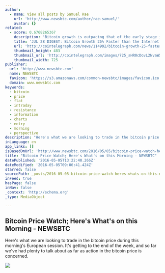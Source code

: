 ```yaml
---
author:
  - name: View all posts by Samuel Rae
    url: 'http://www.newsbtc.com/author/rae-samuel/'
    avatar: {}
related:
  - score: 0.6768265367
    description: "Bitcoin growth is outpacing that of the early stage internet by almost 25%; an Estonian Angel List service will utilize Bitcoin's blockchain to secure its marketplace, and more top stories for July 28. In terms of investment, Bitcoin growth is outpacing that of the early stage internet by almost 25%, according to the latest figures compiled by IB Times UK."
    title: 'JUL 28 DIGEST: Bitcoin Growth 25% Faster than the Internet in 90s; Estonian Angel List Service Secures Marketplace with BTC Blockchain'
    url: 'http://cointelegraph.com/news/114992/bitcoin-growth-25-faster-than-the-internet-in-90s-estonian-angel-list-service-secures-marketplace-with-btc-blockchain'
    thumbnail_height: 483
    thumbnail_url: 'http://cointelegraph.com/images/725_aHR0cDovL2NvaW50ZWxlZ3JhcGguY29tL3N0b3JhZ2UvdXBsb2Fkcy92aWV3Lzk5MTkyNTk1NTE2YTJkMjFlYzE5NmJlZDM2MjYyNDQ1LnBuZw==.jpg'
    thumbnail_width: 725
publisher:
  url: 'http://www.newsbtc.com'
  name: NEWSBTC
  favicon: 'https://s3.amazonaws.com/common-newsbtc/images/favicon.ico'
  domain: www.newsbtc.com
keywords:
  - bitcoin
  - price
  - flat
  - intraday
  - resistance
  - information
  - charts
  - entry
  - morning
  - perspective
description: "Here's what we are looking to trade in the bitcoin price during this morning's European session. It's getting to the end of the week, and so far we've had plenty to talk about as far as action in the bitcoin price is concerned."
inLanguage: en
app_links: []
isBasedOnUrl: 'http://www.newsbtc.com/2016/05/05/bitcoin-price-watch-heres-whats-morning-3/'
title: "Bitcoin Price Watch; Here's What's on this Morning - NEWSBTC"
datePublished: '2016-05-05T13:22:40.266Z'
dateModified: '2016-05-05T09:06:41.424Z'
starred: false
sourcePath: _posts/2016-05-05-bitcoin-price-watch-heres-whats-on-this-morning-newsbtc.md
inFeed: true
hasPage: false
inNav: false
_context: 'http://schema.org'
_type: MediaObject

---
```

<article style=""><h1>Bitcoin Price Watch; Here's What's on this Morning - NEWSBTC</h1><p>Here's what we are looking to trade in the bitcoin price during this morning's European session. It's getting to the end of the week, and so far we've had plenty to talk about as far as action in the bitcoin price is concerned.</p><img src="http://s3.amazonaws.com/main-newsbtc-images/2016/05/05100054/Screen-Shot-2016-05-05-at-11.00.39.png" /></article>